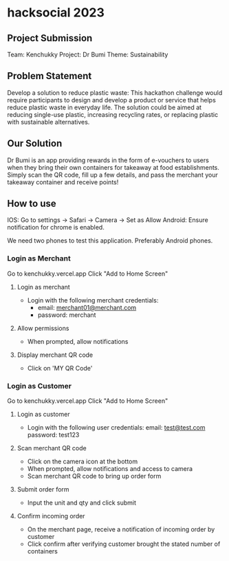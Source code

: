 # hacksocial 2023

## Project Submission

Team: Kenchukky
Project: Dr Bumi
Theme: Sustainability

## Problem Statement

Develop a solution to reduce plastic waste: This hackathon challenge would require participants to design and develop a product or service that helps reduce plastic waste in everyday life. The solution could be aimed at reducing single-use plastic, increasing recycling rates, or replacing plastic with sustainable alternatives.

## Our Solution

Dr Bumi is an app providing rewards in the form of e-vouchers to users when they bring their own containers for takeaway at food establishments. Simply scan the QR code, fill up a few details, and pass the merchant your takeaway container and receive points!

## How to use
IOS: Go to settings -> Safari -> Camera -> Set as Allow
Android: Ensure notification for chrome is enabled.

We need two phones to test this application. Preferably Android phones.

### Login as Merchant
Go to kenchukky.vercel.app
Click "Add to Home Screen"

1. Login as merchant

   - Login with the following merchant credentials:
     - email: merchant01@merchant.com
     - password: merchant

2. Allow permissions

   - When prompted, allow notifications

3. Display merchant QR code

   - Click on 'MY QR Code'

### Login as Customer
Go to kenchukky.vercel.app
Click "Add to Home Screen"

1. Login as customer

   - Login with the following user credentials:
       email: test@test.com
       password: test123

2. Scan merchant QR code

   - Click on the camera icon at the bottom
   - When prompted, allow notifications and access to camera
   - Scan merchant QR code to bring up order form

3. Submit order form

    - Input the unit and qty and click submit

4. Confirm incoming order

    - On the merchant page, receive a notification of incoming order by customer
    - Click confirm after verifying customer brought the stated number of containers

